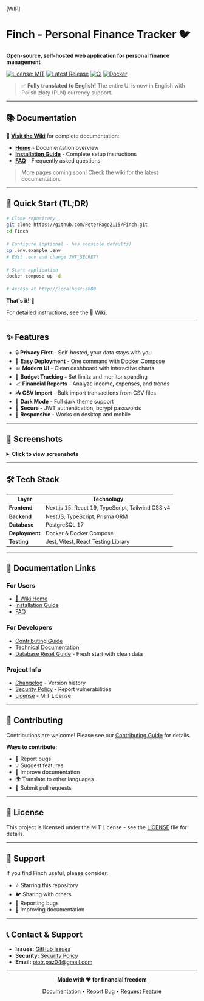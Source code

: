 [WIP]
# Finch - Personal Finance Tracker 🐦

**Open-source, self-hosted web application for personal finance management**

[![License: MIT](https://img.shields.io/badge/License-MIT-blue.svg)](LICENSE)
[![Latest Release](https://img.shields.io/github/v/release/PeterPage2115/Finch?display_name=tag)](https://github.com/PeterPage2115/Finch/releases)
[![CI](https://github.com/PeterPage2115/Finch/actions/workflows/ci.yml/badge.svg)](https://github.com/PeterPage2115/Finch/actions/workflows/ci.yml)
[![Docker](https://img.shields.io/badge/Docker-Ready-2496ED?logo=docker&logoColor=white)](https://www.docker.com/)

> ✅ **Fully translated to English!** The entire UI is now in English with Polish złoty (PLN) currency support.

---

## 📚 Documentation

**📖 [Visit the Wiki](https://github.com/PeterPage2115/Finch/wiki)** for complete documentation:

- **[Home](https://github.com/PeterPage2115/Finch/wiki/Home)** - Documentation overview
- **[Installation Guide](https://github.com/PeterPage2115/Finch/wiki/Installation-Guide)** - Complete setup instructions
- **[FAQ](https://github.com/PeterPage2115/Finch/wiki/FAQ)** - Frequently asked questions

> More pages coming soon! Check the wiki for the latest documentation.

---

## 🚀 Quick Start (TL;DR)

```bash
# Clone repository
git clone https://github.com/PeterPage2115/Finch.git
cd Finch

# Configure (optional - has sensible defaults)
cp .env.example .env
# Edit .env and change JWT_SECRET!

# Start application
docker-compose up -d

# Access at http://localhost:3000
```

**That's it!** 🎉

For detailed instructions, see the [📖 Wiki](https://github.com/PeterPage2115/Finch/wiki).

---

## ✨ Features

- 🔒 **Privacy First** - Self-hosted, your data stays with you
- 🐳 **Easy Deployment** - One command with Docker Compose
- 📊 **Modern UI** - Clean dashboard with interactive charts
- 💼 **Budget Tracking** - Set limits and monitor spending
- 📈 **Financial Reports** - Analyze income, expenses, and trends
- 📥 **CSV Import** - Bulk import transactions from CSV files
- 🎨 **Dark Mode** - Full dark theme support
- 🔐 **Secure** - JWT authentication, bcrypt passwords
- 📱 **Responsive** - Works on desktop and mobile

---

## 📸 Screenshots

<details>
<summary><strong>Click to view screenshots</strong></summary>

<div align="center">
  
### Landing Page
<img src="screenshots/Homepage.png" alt="Homepage" width="800"/>

### Dashboard
<img src="screenshots/Dashboard.png" alt="Dashboard" width="800"/>

### Categories Management
<img src="screenshots/Categories.png" alt="Categories" width="800"/>

### Budget Tracking
<img src="screenshots/Budgets.png" alt="Budgets" width="800"/>

### Financial Reports
<img src="screenshots/Reports.png" alt="Reports" width="800"/>

</div>

</details>

---

## 🛠️ Tech Stack

| Layer | Technology |
|-------|-----------|
| **Frontend** | Next.js 15, React 19, TypeScript, Tailwind CSS v4 |
| **Backend** | NestJS, TypeScript, Prisma ORM |
| **Database** | PostgreSQL 17 |
| **Deployment** | Docker & Docker Compose |
| **Testing** | Jest, Vitest, React Testing Library |

---

## 📖 Documentation Links

### For Users
- [📖 Wiki Home](https://github.com/PeterPage2115/Finch/wiki)
- [Installation Guide](https://github.com/PeterPage2115/Finch/wiki/Installation-Guide)
- [FAQ](https://github.com/PeterPage2115/Finch/wiki/FAQ)

### For Developers
- [Contributing Guide](CONTRIBUTING.md)
- [Technical Documentation](./docs/technical/)
- [Database Reset Guide](./docs/DATABASE_RESET.md) - Fresh start with clean data

### Project Info
- [Changelog](CHANGELOG.md) - Version history
- [Security Policy](SECURITY.md) - Report vulnerabilities
- [License](LICENSE) - MIT License

---

## 🤝 Contributing

Contributions are welcome! Please see our [Contributing Guide](CONTRIBUTING.md) for details.

**Ways to contribute:**
- 🐛 Report bugs
- 💡 Suggest features
- 📝 Improve documentation
- 🌍 Translate to other languages
- 🔧 Submit pull requests

---

## 📝 License

This project is licensed under the MIT License - see the [LICENSE](LICENSE) file for details.

---

## 🌟 Support

If you find Finch useful, please consider:
- ⭐ Starring this repository
- 🐦 Sharing with others
- 🐛 Reporting bugs
- 📖 Improving documentation

---

## 📞 Contact & Support

- **Issues:** [GitHub Issues](https://github.com/PeterPage2115/Finch/issues)
- **Security:** [Security Policy](SECURITY.md)
- **Email:** piotr.paz04@gmail.com

---

<div align="center">

**Made with ❤️ for financial freedom**

[Documentation](https://github.com/PeterPage2115/Finch/wiki) • [Report Bug](https://github.com/PeterPage2115/Finch/issues) • [Request Feature](https://github.com/PeterPage2115/Finch/issues)

</div>
